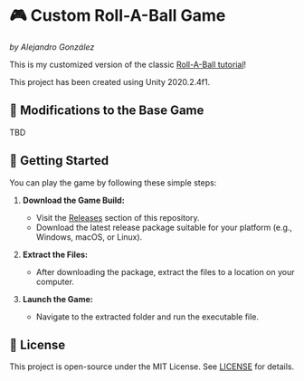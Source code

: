 # 🎮 **Custom Roll-A-Ball Game**  
*by Alejandro González*

This is my customized version of the classic [Roll-A-Ball tutorial](https://learn.unity.com/project/roll-a-ball)!

This project has been created using Unity 2020.2.4f1.

## 🔧 **Modifications to the Base Game**

TBD

## 🏁 **Getting Started**
You can play the game by following these simple steps:

1. **Download the Game Build:**
   - Visit the [Releases](https://github.com/alejandrogonzalez14/Custom-Roll-A-Ball/releases) section of this repository.
   - Download the latest release package suitable for your platform (e.g., Windows, macOS, or Linux).

2. **Extract the Files:**
   - After downloading the package, extract the files to a location on your computer.

3. **Launch the Game:**
   - Navigate to the extracted folder and run the executable file.

## 📜 **License**
This project is open-source under the MIT License. See [LICENSE](LICENSE) for details.